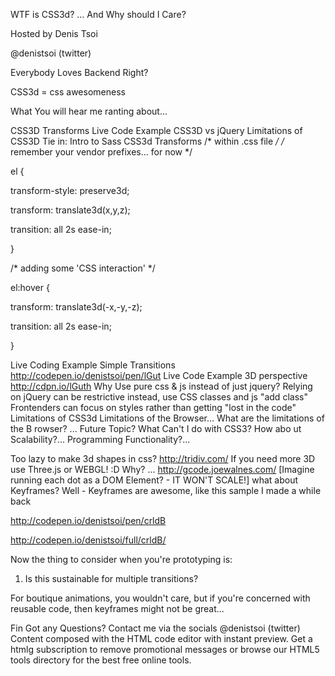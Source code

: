 WTF is CSS3d?
... And Why should I Care?

Hosted by Denis Tsoi 

@denistsoi (twitter)

Everybody Loves Backend Right?

CSS3d = css awesomeness  


What You will hear me ranting about...

CSS3D Transforms
Live Code Example
CSS3D vs jQuery
Limitations of CSS3D
Tie in: Intro to Sass
CSS3d Transforms
 /* within .css file */
 /* remember your vendor prefixes... for now */ 
 
 el {
 
 
 transform-style: preserve3d;
 
 
 transform: translate3d(x,y,z);
 
 
 transition: all 2s ease-in;
 
 
 }
 

/* adding some 'CSS interaction' */
 
 el:hover {
 
 
 transform: translate3d(-x,-y,-z);
 
 
 transition: all 2s ease-in;
 
 
 }
 
Live Coding Example
Simple Transitions
http://codepen.io/denistsoi/pen/lGut
Live Code Example
3D perspective 
http://cdpn.io/lGuth
Why Use pure css & js
instead of just jquery?
Relying on jQuery can be restrictive
instead, use CSS classes and js "add class" 
Frontenders can focus on styles rather than getting 
"lost in the code"
Limitations of CSS3d
Limitations of the Browser...
What are the limitations of the B rowser?
... Future Topic?
What Can't I do with CSS3?
How abo ut Scalability?...
Programming Functionality?...


Too lazy to make 3d shapes in css?
http://tridiv.com/
If you need more 3D use Three.js or WEBGL! :D
Why? ...
http://gcode.joewalnes.com/
[Imagine running each dot as a DOM Element? - IT WON'T SCALE!]
what about Keyframes?
Well - Keyframes are awesome, 
like this sample I made a while back

http://codepen.io/denistsoi/pen/crldB

http://codepen.io/denistsoi/full/crldB/ 

Now the thing to consider when you're prototyping is: 

1. Is this sustainable for multiple transitions?



For boutique animations, you wouldn't care, but if you're concerned with reusable code, then keyframes might not be great...

Fin
Got any Questions?
Contact me via the socials
@denistsoi (twitter)
Content composed with the HTML code editor with instant preview. Get a htmlg subscription to remove promotional messages or browse our HTML5 tools directory for the best free online tools.